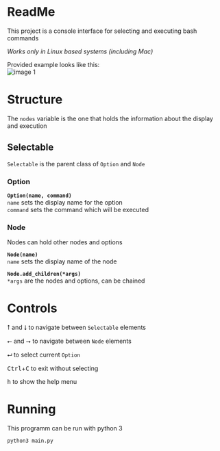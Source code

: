 # ReadMe

This project is a console interface for selecting and executing bash commands

*Works only in Linux based systems (including Mac)*

Provided example looks like this:  
![image 1](http://thephisics101.eu/images/image-1.png)

# Structure

The `nodes` variable is the one that holds the information about the display and execution

## Selectable

`Selectable` is the parent class of `Option` and `Node`

### Option

**`Option(name, command)`**  
`name` sets the display name for the option  
`command` sets the command which will be executed

### Node

Nodes can hold other nodes and options

**`Node(name)`**  
`name` sets the display name of the node  

**`Node.add_children(*args)`**  
`*args` are the nodes and options, can be chained

# Controls

<kbd>⭡</kbd> and <kbd>⭣</kbd> to navigate between `Selectable` elements

<kbd>⭠</kbd> and <kbd>⭢</kbd> to navigate between `Node` elements

<kbd>⮠</kbd> to select current `Option`

<kbd>Ctrl</kbd>+<kbd>C</kbd> to exit without selecting

<kbd>h</kbd> to show the help menu

# Running

This programm can be run with python 3

`python3 main.py`
